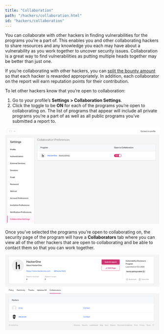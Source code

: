 ```yaml
---
title: "Collaboration"
path: "/hackers/collaboration.html"
id: "hackers/collaboration"
---
```


You can collaborate with other hackers in finding vulnerabilities for the programs you’re a part of. This enables you and other collaborating hackers to share resources and any knowledge you each may have about a vulnerability as you work together to uncover security issues. Collaboration is a great way to find vulnerabilities as putting multiple heads together may be better than just one.

If you’re collaborating with other hackers, you can [split the bounty amount](https://docs.hackerone.com/hackers/payments.html#bounty-splitting) so that each hacker is rewarded appropriately. In addition, each collaborator on the report will earn reputation points for their contribution. 

To let other hackers know that you’re open to collaboration:
1. Go to your profile’s **Settings > Collaboration Settings**.
2. Click the toggle to be **ON** for each of the programs you’re open to collaborating on. The list of programs that appear will include all private programs you’re a part of as well as all public programs you’ve submitted a report to.

![collaboration preferences](./images/collaboration_preferences_apr_2021.png)

Once you’ve selected the programs you’re open to collaborating on, the security page of the program will have a **Collaborators** tab where you can view all of the other hackers that are open to collaborating and be able to contact them so that you can work together.

![collaborators security page](./images/collaborators_security_page_tab_apr_2021.png)
